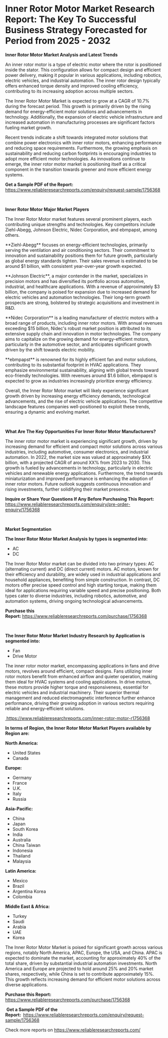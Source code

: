 <p><h1>Inner Rotor Motor Market Research Report: The Key To Successful Business Strategy Forecasted for Period from 2025 - 2032</h1></p><p><strong>Inner Rotor Motor Market Analysis and Latest Trends</strong></p>
<p><p>An inner rotor motor is a type of electric motor where the rotor is positioned inside the stator. This configuration allows for compact design and efficient power delivery, making it popular in various applications, including robotics, electric vehicles, and industrial automation. The inner rotor design typically offers enhanced torque density and improved cooling efficiency, contributing to its increasing adoption across multiple sectors.</p><p>The Inner Rotor Motor Market is expected to grow at a CAGR of 10.7% during the forecast period. This growth is primarily driven by the rising demand for energy-efficient motor solutions and advancements in technology. Additionally, the expansion of electric vehicle infrastructure and increased automation in manufacturing processes are significant factors fueling market growth. </p><p>Recent trends indicate a shift towards integrated motor solutions that combine power electronics with inner rotor motors, enhancing performance and reducing space requirements. Furthermore, the growing emphasis on sustainability and reducing carbon footprints is encouraging industries to adopt more efficient motor technologies. As innovations continue to emerge, the inner rotor motor market is positioning itself as a critical component in the transition towards greener and more efficient energy systems.</p></p>
<p><strong>Get a Sample PDF of the Report:&nbsp;</strong> <a href="https://www.reliableresearchreports.com/enquiry/request-sample/1756368?utm_campaign=2307&utm_medium=2&utm_source=Github&utm_content=ia&utm_term=18022025&utm_id=inner-rotor-motor">https://www.reliableresearchreports.com/enquiry/request-sample/1756368</a></p>
<p>&nbsp;</p>
<p><strong>Inner Rotor Motor Major Market Players</strong></p>
<p><p>The Inner Rotor Motor market features several prominent players, each contributing unique strengths and technologies. Key competitors include Ziehl-Abegg, Johnson Electric, Nidec Corporation, and ebmpapst, among others.</p><p>**Ziehl-Abegg** focuses on energy-efficient technologies, primarily serving the ventilation and air conditioning sectors. Their commitment to innovation and sustainability positions them for future growth, particularly as global energy standards tighten. Their sales revenue is estimated to be around $1 billion, with consistent year-over-year growth expected.</p><p>**Johnson Electric**, a major contender in the market, specializes in precision motors and has diversified its portfolio across automotive, industrial, and healthcare applications. With a revenue of approximately $3 billion, the company is poised for expansion due to increased demand for electric vehicles and automation technologies. Their long-term growth prospects are strong, bolstered by strategic acquisitions and investment in R&D.</p><p>**Nidec Corporation** is a leading manufacturer of electric motors with a broad range of products, including inner rotor motors. With annual revenues exceeding $15 billion, Nidec's robust market position is attributed to its extensive supply chain and innovation in motor technologies. The company aims to capitalize on the growing demand for energy-efficient motors, particularly in the automotive sector, and anticipates significant growth driven by the shift towards electric mobility.</p><p>**ebmpapst** is renowned for its highly efficient fan and motor solutions, contributing to its substantial footprint in HVAC applications. They emphasize environmental sustainability, aligning with global trends toward eco-friendly technologies. With revenues around $1.6 billion, ebmpapst is expected to grow as industries increasingly prioritize energy efficiency.</p><p>Overall, the Inner Rotor Motor market will likely experience significant growth driven by increasing energy efficiency demands, technological advancements, and the rise of electric vehicle applications. The competitive landscape features companies well-positioned to exploit these trends, ensuring a dynamic and evolving market.</p></p>
<p>&nbsp;</p>
<p><strong>What Are The Key Opportunities For Inner Rotor Motor Manufacturers?</strong></p>
<p><p>The inner rotor motor market is experiencing significant growth, driven by increasing demand for efficient and compact motor solutions across various industries, including automotive, consumer electronics, and industrial automation. In 2022, the market size was valued at approximately $XX billion, with a projected CAGR of around XX% from 2023 to 2030. This growth is fueled by advancements in technology, particularly in electric vehicles and renewable energy applications. Furthermore, the trend towards miniaturization and improved performance is enhancing the adoption of inner rotor motors. Future outlook suggests continuous innovation and rising investments, further solidifying their market presence.</p></p>
<p><strong>Inquire or Share Your Questions If Any Before Purchasing This Report:</strong> <a href="https://www.reliableresearchreports.com/enquiry/pre-order-enquiry/1756368?utm_campaign=2307&utm_medium=2&utm_source=Github&utm_content=ia&utm_term=18022025&utm_id=inner-rotor-motor">https://www.reliableresearchreports.com/enquiry/pre-order-enquiry/1756368</a></p>
<p>&nbsp;</p>
<p><strong>Market Segmentation</strong></p>
<p><strong>The Inner Rotor Motor Market Analysis by types is segmented into:</strong></p>
<p><ul><li>AC</li><li>DC</li></ul></p>
<p><p>The Inner Rotor Motor market can be divided into two primary types: AC (alternating current) and DC (direct current) motors. AC motors, known for their efficiency and durability, are widely used in industrial applications and household appliances, benefiting from simple construction. In contrast, DC motors offer precise speed control and high starting torque, making them ideal for applications requiring variable speed and precise positioning. Both types cater to diverse industries, including robotics, automotive, and automation systems, driving ongoing technological advancements.</p></p>
<p><strong>Purchase this Report:&nbsp;</strong><a href="https://www.reliableresearchreports.com/purchase/1756368?utm_campaign=2307&utm_medium=2&utm_source=Github&utm_content=ia&utm_term=18022025&utm_id=inner-rotor-motor">https://www.reliableresearchreports.com/purchase/1756368</a></p>
<p>&nbsp;</p>
<p><strong>The Inner Rotor Motor Market Industry Research by Application is segmented into:</strong></p>
<p><ul><li>Fan</li><li>Drive Motor</li></ul></p>
<p><p>The inner rotor motor market, encompassing applications in fans and drive motors, revolves around efficient, compact designs. Fans utilizing inner rotor motors benefit from enhanced airflow and quieter operation, making them ideal for HVAC systems and cooling applications. In drive motors, these motors provide higher torque and responsiveness, essential for electric vehicles and industrial machinery. Their superior thermal management and reduced electromagnetic interference further enhance performance, driving their growing adoption in various sectors requiring reliable and energy-efficient solutions.</p></p>
<p><a href="https://www.reliableresearchreports.com/inner-rotor-motor-r1756368?utm_campaign=2307&utm_medium=2&utm_source=Github&utm_content=ia&utm_term=18022025&utm_id=inner-rotor-motor">&nbsp;https://www.reliableresearchreports.com/inner-rotor-motor-r1756368</a></p>
<p><strong>In terms of Region, the Inner Rotor Motor Market Players available by Region are:</strong></p>
<p>
    <p> <strong> North America: </strong>
        <ul>
            <li>United States</li>
            <li>Canada</li>
        </ul>
        </p> 
    <p> <strong> Europe: </strong>
        <ul>
            <li>Germany</li>
            <li>France</li>
            <li>U.K.</li>
            <li>Italy</li>
            <li>Russia</li>
        </ul>
        </p> 
    <p> <strong> Asia-Pacific: </strong>
        <ul>
            <li>China</li>
            <li>Japan</li>
            <li>South Korea</li>
            <li>India</li>
            <li>Australia</li>
            <li>China Taiwan</li>
            <li>Indonesia</li>
            <li>Thailand</li>
            <li>Malaysia</li>
        </ul>
        </p> 
    <p> <strong> Latin America: </strong>
        <ul>
            <li>Mexico</li>
            <li>Brazil</li>
            <li>Argentina Korea</li>
            <li>Colombia</li>
        </ul>
        </p> 
    <p> <strong> Middle East & Africa: </strong>
        <ul>
            <li>Turkey</li>
            <li>Saudi</li>
            <li>Arabia</li>
            <li>UAE</li>
            <li>Korea</li>
        </ul>
    </p>
    </p>
<p><p>The Inner Rotor Motor Market is poised for significant growth across various regions, notably North America, APAC, Europe, the USA, and China. APAC is expected to dominate the market, accounting for approximately 40% of the total share, driven by substantial industrial automation investments. North America and Europe are projected to hold around 25% and 20% market shares, respectively, while China is set to contribute approximately 15%. This growth reflects increasing demand for efficient motor solutions across diverse applications.</p></p>
<p><strong>Purchase this Report: </strong><a href="https://www.reliableresearchreports.com/purchase/1756368?utm_campaign=2307&utm_medium=2&utm_source=Github&utm_content=ia&utm_term=18022025&utm_id=inner-rotor-motor">https://www.reliableresearchreports.com/purchase/1756368</a></p>
<p>&nbsp;<strong>Get a Sample PDF of the Report:&nbsp;&nbsp;</strong><a href="https://www.reliableresearchreports.com/enquiry/request-sample/1756368?utm_campaign=2307&utm_medium=2&utm_source=Github&utm_content=ia&utm_term=18022025&utm_id=inner-rotor-motor">https://www.reliableresearchreports.com/enquiry/request-sample/1756368</a></p>
<p><strong></strong></p>
<p>Check more reports on <a href="https://www.reliableresearchreports.com/?utm_campaign=2307&utm_medium=2&utm_source=Github&utm_content=ia&utm_term=18022025&utm_id=inner-rotor-motor">https://www.reliableresearchreports.com/</a></p>